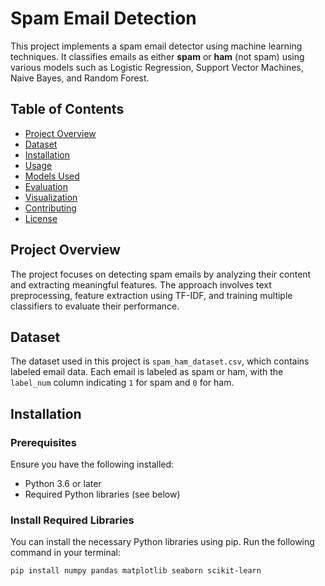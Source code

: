 # Spam Email Detection

This project implements a spam email detector using machine learning techniques. It classifies emails as either **spam** or **ham** (not spam) using various models such as Logistic Regression, Support Vector Machines, Naive Bayes, and Random Forest.

## Table of Contents

- [Project Overview](#project-overview)
- [Dataset](#dataset)
- [Installation](#installation)
- [Usage](#usage)
- [Models Used](#models-used)
- [Evaluation](#evaluation)
- [Visualization](#visualization)
- [Contributing](#contributing)
- [License](#license)

## Project Overview

The project focuses on detecting spam emails by analyzing their content and extracting meaningful features. The approach involves text preprocessing, feature extraction using TF-IDF, and training multiple classifiers to evaluate their performance.

## Dataset

The dataset used in this project is `spam_ham_dataset.csv`, which contains labeled email data. Each email is labeled as spam or ham, with the `label_num` column indicating `1` for spam and `0` for ham.

## Installation

### Prerequisites

Ensure you have the following installed:

- Python 3.6 or later
- Required Python libraries (see below)

### Install Required Libraries

You can install the necessary Python libraries using pip. Run the following command in your terminal:

```bash
pip install numpy pandas matplotlib seaborn scikit-learn
